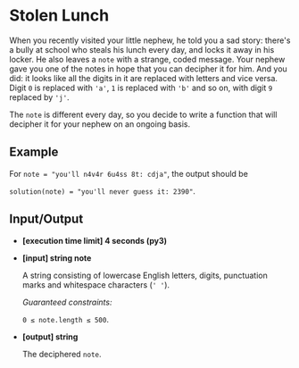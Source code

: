 # Stolen Lunch

When you recently visited your little nephew, he told you a sad story: there's a bully at school who steals his lunch every day, and locks it away in his locker. He also leaves a `note` with a strange, coded message. Your nephew gave you one of the notes in hope that you can decipher it for him. And you did: it looks like all the digits in it are replaced with letters and vice versa. Digit `0` is replaced with `'a'`, `1` is replaced with `'b'` and so on, with digit `9` replaced by `'j'`.

The `note` is different every day, so you decide to write a function that will decipher it for your nephew on an ongoing basis.

## Example

For `note = "you'll n4v4r 6u4ss 8t: cdja"`, the output should be

`solution(note) = "you'll never guess it: 2390"`.

## Input/Output

- **[execution time limit] 4 seconds (py3)**

- **[input] string note**

	A string consisting of lowercase English letters, digits, punctuation marks and whitespace characters (`' '`).

	*Guaranteed constraints:*

	`0 ≤ note.length ≤ 500`.

- **[output] string**

	The deciphered `note`.
